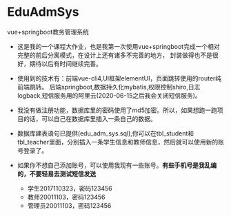 # EduAdmSys
vue+springboot教务管理系统

* 这是我的一个课程大作业，也是我第一次使用vue+springboot完成一个相对完整的前后分离模式，在设计上还有诸多不完善的地方，
封装做得也不是很好，期待以后有时间继续完善。

* 使用到的技术有：前端vue-cli4,UI框架elementUI，页面跳转使用的router纯前端跳转。
后端springboot,数据持久化mybatis,权限控制shiro,日志logback,短信服务用的阿里云(2020-06-15之后我会关闭短信服务)。

* 我没有做注册功能，数据库里的密码使用了md5加密。所以，如果想跑一跑项目的话，可以自己在数据库里插入一条自己的数据。
* 数据库建表语句已提供(edu_adm_sys.sql),你可以在tbl_student和tbl_teacher里面，分别插入一条学生信息和教师信息，然后就可以使用新的账号登录了。

* 如果你不想自己添加账号，可以使用我现有一些账号。**有些手机号是我乱编的，不要轻易去测试短信发送**
    * 学生2017110323，密码123456
    * 教师20011103，密码123456
    * 管理员20011103，密码123456
